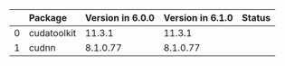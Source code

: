 <!-- markdown-link-check-disable -->

|    | Package     | Version in 6.0.0   | Version in 6.1.0   | Status   |
|---:|:------------|:-------------------|:-------------------|:---------|
|  0 | cudatoolkit | 11.3.1             | 11.3.1             |          |
|  1 | cudnn       | 8.1.0.77           | 8.1.0.77           |          |